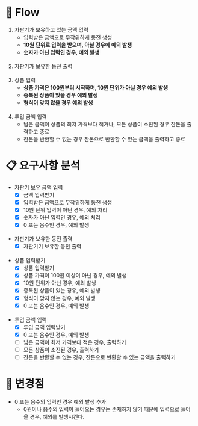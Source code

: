 # 🥫 Flow
1. 자판기가 보유하고 있는 금액 입력
   - 입력받은 금액으로 무작위하게 동전 생성
   - **10원 단위로 입력을 받으며, 아닐 경우에 예외 발생**
   - **숫자가 아닌 입력인 경우, 예외 발생**
</br></br>
2. 자판기가 보유한 동전 출력
</br></br>
3. 상품 입력
   - **상품 가격은 100원부터 시작하며, 10원 단위가 아닐 경우 예외 발생**
   - **중복된 상품이 있을 경우 예외 발생**
   - **형식이 맞지 않을 경우 예외 발생**
</br></br>
4. 투입 금액 입력
   - 남은 금액이 상품의 최저 가격보다 적거나, 모든 상품이 소진된 경우 잔돈을 출력하고 종료
   - 잔돈을 반환할 수 없는 경우 잔돈으로 반환할 수 있는 금액을 출력하고 종료

# 📋 요구사항 분석
- 자판기 보유 금액 입력
  - [X] 금액 입력받기
  - [X] 입력받은 금액으로 무작위하게 동전 생성
  - [X] 10원 단위 입력이 아닌 경우, 예외 처리
  - [X] 숫자가 아닌 입력인 경우, 예외 처리
  - [X] 0 또는 음수인 경우, 예외 발생
</br></br>
- 자판기가 보유한 동전 출력
  - [X] 자판기기 보유한 동전 출력
</br></br>
- 상품 입력받기
  - [X] 상품 입력받기 
  - [X] 상품 가격이 100원 이상이 아닌 경우, 예외 발생
  - [X] 10원 단위가 아닌 경우, 예외 발생
  - [X] 중복된 상품이 있는 경우, 예외 발생
  - [X] 형식이 맞지 않는 경우, 예외 발생
  - [X] 0 또는 음수인 경우, 예외 발생
</br></br>
- 투입 금액 입력
  - [X] 투입 금액 입력받기
  - [X] 0 또는 음수인 경우, 예외 발생
  - [ ] 남은 금액이 최저 가격보다 적은 경우, 출력하기
  - [ ] 모든 상품이 소진된 경우, 출력하기
  - [ ] 잔돈을 반환할 수 없는 경우, 잔돈으로 반환할 수 있는 금액을 출력하기

# 📢 변경점
- 0 또는 음수의 입력인 경우 예외 발생 추가
  - 0원이나 음수의 입력이 들어오는 경우는 존재하지 않기 때문에 입력으로 들어올 경우, 예외를 발생시킨다.